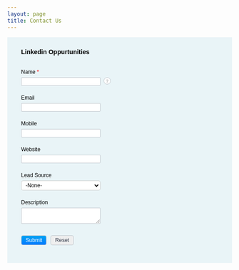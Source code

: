```yaml
---
layout: page
title: Contact Us
---
```


<!-- Note :
   - You can modify the font style and form style to suit your website. 
   - Code lines with comments Do not remove this code are required for the form to work properly, make sure that you do not remove these lines of code. 
   - The Mandatory check script can modified as to suit your business needs. 
   - It is important that you test the modified form before going live.-->
<div id = 'crmWebToEntityForm' class = 'zcwf_lblLeft crmWebToEntityForm' style = 'background-color: &#x23;E9F4F7;color: black;max-width: 600px;'>
	<meta name = 'viewport' content = 'width=device-width, initial-scale=1.0'>
		<META HTTP-EQUIV = 'content-type' CONTENT = 'text/html;charset=UTF-8'>
			<form id = 'webform922561000000459009' action = 'https://crm.zoho.in/crm/WebToLeadForm' name = WebToLeads922561000000459009 method = 'POST' onSubmit = 'javascript:document.charset="UTF-8"; return checkMandatory922561000000459009()' accept-charset = 'UTF-8'>
				<input type = 'text' style = 'display:none;' name = 'xnQsjsdp' value = '82165ca0cd432b7cc6963394443e1bfb1fca0f523a22e65eaad5eadb0db684b2'>
				</input>
				<input type = 'hidden' name = 'zc_gad' id = 'zc_gad' value = ''>
				</input>
				<input type = 'text' style = 'display:none;' name = 'xmIwtLD' value = '418ed1913d781888624ccd8fc85b6e5c1ecc8434e97b6a87564a77835af3ab2398fa3a664d49fb6ce6c5fdbbae3ceb55'>
				</input>
				<input type = 'text' style = 'display:none;' name = 'actionType' value = 'TGVhZHM='>
				</input>
				<input type = 'text' style = 'display:none;' name = 'returnURL' value = 'null'>
				</input>
				<!-- Do not remove this code. -->
				<style>
					html,body{
						margin: 0px;
					}
					.formsubmit.zcwf_button{
						color: white !important;
						background: transparent linear-gradient(0deg, #0279FF 0%, #00A3F3 100%);
					}
					#crmWebToEntityForm.zcwf_lblLeft{
						width: 100%;
						padding: 25px;
						margin: 0 auto;
						box-sizing: border-box;
					}
					#crmWebToEntityForm.zcwf_lblLeft *{
						box-sizing: border-box;
					}
					#crmWebToEntityForm {text-align: left;
					}
					#crmWebToEntityForm *{
					direction: ltr;
					}
					.zcwf_lblLeft .zcwf_title{
					word-wrap: break-word;
					padding: 0px 6px 10px;
					font-weight: bold }
					.zcwf_lblLeft.cpT_primaryBtn:hover{
					background: linear-gradient(#02acff 0,#006be4 100%)no-repeat padding-box !important;
					box-shadow: 0 -2px 0 0  #0159b9 inset !important;
					border: 0 !important;
					color:  #fff !important;
					outline: 0 !important;
					}
					.zcwf_lblLeft .zcwf_col_fld input[type = text], input[type = password], .zcwf_lblLeft .zcwf_col_fld textarea{
					width: 60%;
					border: 1px solid  #c0c6cc !important;
					resize: vertical;
					border-radius: 2px;
					float: left;
					}
					.zcwf_lblLeft .zcwf_col_lab{
					width: 30%;
					word-break: break-word;
					padding: 0px 6px 0px;
					margin-right: 10px;
					margin-top: 5px;
					float: left;
					min-height: 1px;
					}
					.zcwf_lblLeft .zcwf_col_fld{
					float: left;
					width: 68%;
					padding: 0px 6px 0px;
					position: relative;
					margin-top: 5px;
					}
					.zcwf_lblLeft .zcwf_privacy {padding: 6px;
					}
					.zcwf_lblLeft .wfrm_fld_dpNn {display: none;
					}
					.dIB {display: inline-block;
					}
					.zcwf_lblLeft .zcwf_col_fld_slt{
					width: 60%;
					border: 1px solid  #ccc;
					background:  #fff;
					border-radius: 4px;
					font-size: 12px;
					float: left;
					resize: vertical;
					padding: 2px 5px;
					}
					.zcwf_lblLeft .zcwf_row:after, .zcwf_lblLeft .zcwf_col_fld:after{
					content: '';
					display: table;
					clear: both;
					}
					.zcwf_lblLeft .zcwf_col_help{
					float: left;
					margin-left: 7px;
					font-size: 12px;
					max-width: 35%;
					word-break: break-word;
					}
					.zcwf_lblLeft .zcwf_help_icon{
					cursor: pointer;
					width: 16px;
					height: 16px;
					display: inline-block;
					background:  #fff;
					border: 1px solid  #c0c6cc;
					color:  #c1c1c1;
					text-align: center;
					font-size: 11px;
					line-height: 16px;
					font-weight: bold;
					border-radius: 50%;
					}
					.zcwf_lblLeft .zcwf_row {margin: 15px 0px;
					}
					.zcwf_lblLeft .formsubmit{
					margin-right: 5px;
					cursor: pointer;
					color:  #313949;
					font-size: 12px;
					}
					.zcwf_lblLeft .zcwf_privacy_txt{
					width: 90%;
					color: rgb(0, 0, 0);
					font-size: 12px;
					font-family: Arial;
					display: inline-block;
					vertical-align: top;
					color:  #313949;
					padding-top: 2px;
					margin-left: 6px;
					}
					.zcwf_lblLeft .zcwf_button{
					font-size: 12px;
					color:  #313949;
					border: 1px solid  #c0c6cc;
					padding: 3px 9px;
					border-radius: 4px;
					cursor: pointer;
					max-width: 120px;
					overflow: hidden;
					text-overflow: ellipsis;
					white-space: nowrap;
					}
					.zcwf_lblLeft .zcwf_tooltip_over{
					position: relative;
					}
					.zcwf_lblLeft .zcwf_tooltip_ctn{
					position: absolute;
					background:  #dedede;
					padding: 3px 6px;
					top: 3px;
					border-radius: 4px;
					word-break: break-word;
					min-width: 100px;
					max-width: 150px;
					color:  #313949;
					z-index: 100;
					}
					.zcwf_lblLeft .zcwf_ckbox{
					float: left;
					}
					.zcwf_lblLeft .zcwf_file{
					width: 55%;
					box-sizing: border-box;
					float: left;
					}
					.cBoth:after{
					content: '';
					display: block;
					clear: both;
					}
					@media all and  (max-width: 600px){
					.zcwf_lblLeft .zcwf_col_lab, .zcwf_lblLeft .zcwf_col_fld{
					width: auto;
					float: none !important;
					}
					.zcwf_lblLeft .zcwf_col_help {width: 40%;
					}
					}
				</style>
				<div class = 'zcwf_title' style = 'max-width: 600px;color: black; font-family:Arial;'>
					Linkedin Oppurtunities
				</div>
				<div class = 'zcwf_row'>
					<div class = 'zcwf_col_lab' style = 'font-size:12px; font-family: Arial;'>
						<label for = 'Last_Name'>
							Name
							<span style = 'color:red;'>
								*
							</span>
						</label>
					</div>
					<div class = 'zcwf_col_fld'>
						<input type = 'text' id = 'Last_Name' aria-required = 'true' aria-label = 'Last Name' name = 'Last Name' aria-valuemax = '80' maxlength = '80'>
						</input>
						<div class = 'zcwf_col_help'>
							<span title = 'Name of consultant&#x2f;recruiter&#x2f;person' style = 'cursor: pointer; width: 16px; height: 16px; display: inline-block; background: #fff; border: 1px solid #c0c6cc; color: #c1c1c1; text-align: center; font-size: 11px; line-height: 16px; font-weight: bold; border-radius: 50%;' onclick = 'tooltipShow922561000000459009(this)'>
								?
							</span>
							<div class = 'zcwf_tooltip_over' style = 'display: none;'>
								<span class = 'zcwf_tooltip_ctn'>
									Name of consultant&#x2f;recruiter&#x2f;person
								</span>
							</div>
						</div>
					</div>
				</div>
				<div class = 'zcwf_row'>
					<div class = 'zcwf_col_lab' style = 'font-size:12px; font-family: Arial;'>
						<label for = 'Email'>
							Email
						</label>
					</div>
					<div class = 'zcwf_col_fld'>
						<input type = 'text' ftype = 'email' autocomplete = 'false' id = 'Email' aria-required = 'false' aria-label = 'Email' name = 'Email' aria-valuemax = '100' crmlabel = '' maxlength = '100'>
						</input>
						<div class = 'zcwf_col_help'>
						</div>
					</div>
				</div>
				<div class = 'zcwf_row'>
					<div class = 'zcwf_col_lab' style = 'font-size:12px; font-family: Arial;'>
						<label for = 'Mobile'>
							Mobile
						</label>
					</div>
					<div class = 'zcwf_col_fld'>
						<input type = 'text' id = 'Mobile' aria-required = 'false' aria-label = 'Mobile' name = 'Mobile' aria-valuemax = '30' maxlength = '30'>
						</input>
						<div class = 'zcwf_col_help'>
						</div>
					</div>
				</div>
				<div class = 'zcwf_row'>
					<div class = 'zcwf_col_lab' style = 'font-size:12px; font-family: Arial;'>
						<label for = 'Website'>
							Website
						</label>
					</div>
					<div class = 'zcwf_col_fld'>
						<input type = 'text' id = 'Website' aria-required = 'false' aria-label = 'Website' name = 'Website' aria-valuemax = '255' maxlength = '255'>
						</input>
						<div class = 'zcwf_col_help'>
						</div>
					</div>
				</div>
				<div class = 'zcwf_row'>
					<div class = 'zcwf_col_lab' style = 'font-size:12px; font-family: Arial;'>
						<label for = 'Lead_Source'>
							Lead Source
						</label>
					</div>
					<div class = 'zcwf_col_fld'>
						<select class = 'zcwf_col_fld_slt' role = 'combobox' aria-expanded = 'false' aria-haspopup = 'listbox' id = 'Lead_Source' onChange = 'addAriaSelected922561000000459009()' aria-required = 'false' aria-label = 'Lead Source' name = 'Lead Source'>
							<option value = '-None-'>
								-None-
							</option>
							<option value = 'Advertisement'>
								Advertisement
							</option>
							<option value = 'Cold&#x20;Call'>
								Cold Call
							</option>
							<option value = 'Employee&#x20;Referral'>
								Employee Referral
							</option>
							<option value = 'External&#x20;Referral'>
								External Referral
							</option>
							<option value = 'Online&#x20;Store'>
								Online Store
							</option>
							<option value = 'Partner'>
								Partner
							</option>
							<option value = 'Public&#x20;Relations'>
								Public Relations
							</option>
							<option value = 'Sales&#x20;Email&#x20;Alias'>
								Sales Email Alias
							</option>
							<option value = 'Seminar&#x20;Partner'>
								Seminar Partner
							</option>
							<option value = 'Internal&#x20;Seminar'>
								Internal Seminar
							</option>
							<option value = 'Trade&#x20;Show'>
								Trade Show
							</option>
							<option value = 'Web&#x20;Download'>
								Web Download
							</option>
							<option value = 'Web&#x20;Research'>
								Web Research
							</option>
							<option value = 'Chat'>
								Chat
							</option>
							<option value = 'X&#x20;&#x28;Twitter&#x29;'>
								X &#x28;Twitter&#x29;
							</option>
							<option value = 'Facebook'>
								Facebook
							</option>
						</select>
						<div class = 'zcwf_col_help'>
						</div>
					</div>
				</div>
				<div class = 'zcwf_row'>
					<div class = 'zcwf_col_lab' style = 'font-size:12px; font-family: Arial;'>
						<label for = 'Description'>
							Description
						</label>
					</div>
					<div class = 'zcwf_col_fld'>
						<textarea style = 'font-family: Arial, sans-serif;' aria-multiline = 'true' id = 'Description' aria-required = 'false' aria-label = 'Description' name = 'Description'>
						</textarea>
						<div class = 'zcwf_col_help'>
						</div>
					</div>
				</div>
				<div class = 'zcwf_row'>
					<div class = 'zcwf_col_lab'>
					</div>
					<div class = 'zcwf_col_fld'>
						<input type = 'submit' id = 'formsubmit' role = 'button' class = 'formsubmit zcwf_button' value = 'Submit' aria-label = 'Submit' title = 'Submit'>
							<input type = 'reset' class = 'zcwf_button' role = 'button' name = 'reset' value = 'Reset' aria-label = 'Reset' title = 'Reset'>
							</div>
						</div>
						<script>
							function addAriaSelected922561000000459009 (){
								var optionElem = event.target;
								var previousSelectedOption = optionElem.querySelector ( '[aria-selected=true]' );
								if ( previousSelectedOption ){
									previousSelectedOption.removeAttribute ( 'aria-selected' );
								}
								optionElem.querySelectorAll ( 'option' )[ optionElem.selectedIndex ].ariaSelected = 'true';
							}
							function validateEmail922561000000459009 (){
								var form = document.forms[ 'WebToLeads922561000000459009' ];
								var emailFld = form.querySelectorAll ( '[ftype=email]' );
								var i;
								for ( i = 0; i < emailFld.length; i++ ){
									var emailVal = emailFld[ i ].value;
									if ((emailVal.replace( /^\s+|\s+$/g,'' )).length != 0 ){
										var atpos = emailVal.indexOf ( '@' );
										var dotpos = emailVal.lastIndexOf ( '.' );
										if ( atpos < 1 || dotpos < atpos + 2 || dotpos + 2 >= emailVal.length ){
											alert ( 'Please enter a valid email address. ' );
											emailFld[ i ].focus ();
											return false;
										}
									}
								}
								return true;
							}
							function checkMandatory922561000000459009 (){
								var mndFileds = new Array ( 'Last Name' );
								var fldLangVal = new Array ( 'Name' );
								for ( i = 0; i < mndFileds.length; i++ ){
									var fieldObj = document.forms[ 'WebToLeads922561000000459009' ][ mndFileds[ i ]];
									if ( fieldObj ){
										if (((fieldObj.value ).replace( /^\s+|\s+$/g,'' )).length == 0 ){
											if ( fieldObj.type == 'file' ){
												alert ( 'Please select a file to upload.' );
												fieldObj.focus ();
												return false;
											}
											alert ( fldLangVal[ i ] + ' cannot be empty.' );
											fieldObj.focus ();
											return false;
										}
										else if ( fieldObj.nodeName == 'SELECT' ){
											if ( fieldObj.options[fieldObj.selectedIndex].value == '-None-' ){
												alert ( fldLangVal[ i ] + ' cannot be none.' );
												fieldObj.focus ();
												return false;
											}
										}
										else if ( fieldObj.type == 'checkbox' ){
											if ( fieldObj.checked == false ){
												alert ( 'Please accept  ' + fldLangVal[ i ]);
												fieldObj.focus ();
												return false;
											}
										}
										try {
											if ( fieldObj.name == 'Last Name' ){
												name = fieldObj.value;
											}
										}
										catch ( e ){}
									}
								}
								if ( !validateEmail922561000000459009()){
									return false;
								}
								var urlparams = new URLSearchParams ( window.location.search );
								if ( urlparams.has( 'service' ) && ( urlparams.get( 'service' ) === 'smarturl' )){
									var webform = document.getElementById ( 'webform922561000000459009' );
									var service = urlparams.get ( 'service' );
									var smarturlfield = document.createElement ( 'input' );
									smarturlfield.setAttribute ( 'type', 'hidden' );
									smarturlfield.setAttribute ( 'value', service );
									smarturlfield.setAttribute ( 'name', 'service' );
									webform.appendChild ( smarturlfield );
								}
								document.querySelector ( '.crmWebToEntityForm .formsubmit' ).setAttribute ( 'disabled', true );
							}
							function tooltipShow922561000000459009 ( el ){
								var tooltip = el.nextElementSibling;
								var tooltipDisplay = tooltip.style.display;
								if ( tooltipDisplay == 'none' ){
									var allTooltip = document.getElementsByClassName ( 'zcwf_tooltip_over' );
									for ( i = 0; i < allTooltip.length; i++ ){
										allTooltip[ i ].style.display = 'none';
									}
									tooltip.style.display = 'block';
								}
								else {
									tooltip.style.display = 'none';
								}
							}
						</script>
						<!-- Do not remove this --- Analytics Tracking code starts -->
						<script id='wf_anal' src='https://crm.zohopublic.in/crm/WebFormAnalyticsServeServlet?rid=0555ce9658e4e8c9640f3fc301a7f92d63bb82c65668d19f453b394b6f6c523bd45a2808ed8dcf22405fab0a0d6bf494gid83906a5bd34fd3474b76942bbd590e6859f56a85dc6dafdcc356975aa4393891gid60848779c8f6ab177dbf7a9c1c01ee8d1569be68e51776cff149f3bee470c271gid59ef9079c7776fd008bdaad429b944a564e6a7c72967e4d974b38ec17b036fa1&tw=ed0331cbeb783e0be4c4444f4d0baaf68d9d1b6cf002535acf4d8cb12491759f'></script>
						<!-- Do not remove this --- Analytics Tracking code ends. -->
					</form>
				</div>
